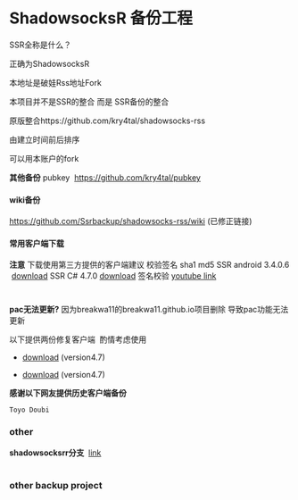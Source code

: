 <h1>ShadowsocksR 备份工程</h1>

SSR全称是什么？

正确为ShadowsocksR 

本地址是破娃Rss地址Fork

本项目并不是SSR的整合 而是 SSR备份的整合

原版整合https://github.com/kry4tal/shadowsocks-rss

由建立时间前后排序 

可以用本账户的fork

**其他备份**
pubkey  https://github.com/kry4tal/pubkey

#### wiki备份
https://github.com/Ssrbackup/shadowsocks-rss/wiki  (已修正链接)

#### 常用客户端下载
**注意**
下载使用第三方提供的客户端建议 校验签名 sha1 md5
SSR android 3.4.0.6  [download](https://github.com/esdeathlove/panel-download/blob/master/ssr-android.apk?raw=true) 
SSR C# 4.7.0  [download](https://github.com/esdeathlove/panel-download/raw/master/ssr-win.7z) 签名校验 [youtube link](https://youtu.be/LLuUTQgEIJ4)
<h1></h1>
<b>pac无法更新?</b>  因为breakwa11的breakwa11.github.io项目删除 导致pac功能无法更新


以下提供两份修复客户端  酌情考虑使用

- [download](https://raw.githubusercontent.com/Ssrbackup/shadowsocks-rss/master/Revision/ShadowsocksR.zip) (version4.7)

- [download](https://raw.githubusercontent.com/Ssrbackup/shadowsocks-rss/master/Revision/shadowsocksR.zip) (version4.7)

**感谢以下网友提供历史客户端备份**

```Toyo Doubi```

### other

**shadowsocksrr分支**  [link](https://github.com/shadowsocksrr)
<h1></h1>

### other backup project
